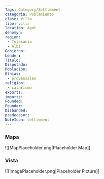```yaml
---
Tags: Category/Settlement
categoria: Poblamiento
clase: Villa 
tipo: villa 
location: Agot 
denomyn:  
region: 
 - Tolosania 
 - Albi 
Gobierno:
Leader: 
Título:  
Disputado: 
Poblacion:
Etnias:
 - provenzales
religion:
 - catarismo 
exports: 
imports: 
Founded:
Founder: 
Disbanded: 
predecesor:
NoteIcon: settlement
---
```






### Mapa
![[MapPlaceholder.png|Placeholder Map]]

### Vista
![[ImagePlaceholder.png|Placeholder Picture]]